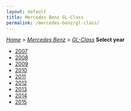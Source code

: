 ```yaml
---
layout: default
title: Mercedes Benz GL-Class
permalink: /mercedes-benz/gl-class/
---
```

[*Home*](/) > [*Mercedes Benz*](/mercedes-benz/) > [*GL-Class*](/mercedes-benz/gl-class/)
**Select year**
- [2007](/mercedes-benz/gl-class/2007/)
- [2008](/mercedes-benz/gl-class/2008/)
- [2009](/mercedes-benz/gl-class/2009/)
- [2010](/mercedes-benz/gl-class/2010/)
- [2011](/mercedes-benz/gl-class/2011/)
- [2012](/mercedes-benz/gl-class/2012/)
- [2013](/mercedes-benz/gl-class/2013/)
- [2014](/mercedes-benz/gl-class/2014/)
- [2015](/mercedes-benz/gl-class/2015/)
